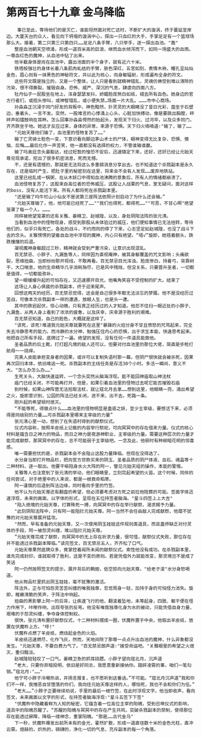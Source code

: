 # 第两百七十九章 金乌降临
        事已至此，等待他们的是灭亡，谁能坦然面对死亡这时，不断扩大的漩涡，终于蔓延至岸边。大厦天台的众人，看见向下坍塌的漩涡中心，探出一只血红的大手，手掌足足有一个篮球场那么大。接着，第二只第三只第四只……足足八条手臂，八只举手，逐一探出血池。"轰"
       整座血池朝天空喷涌，形成一道百米高的巨浪，继而血水倾泻而下，如同一场盛大的血雨。一尊血红色的魔神，从血池中钻了出来。
       他半截身体是尚在血池中，露出池面的半个身子，就有近六十米。
       铁塔般强壮的身体长着八条肌肉虬结的手臂，肤色深红，五官如刻，表情木衲，瞳孔呈灿灿金色，眉心则有一抹黑色的神秘符文，并以此为核心，向身躯辐射，形成遍布全身的符文。
       这些符文既是独立的，又是一个整体，让人只是看到就精神错乱，灵魂仿佛受到难以清除的污染，恨不得撕裂、摧毁自身。恐怖、威严、深沉的气息，肆虐向四面八方。
       牡丹仙子一屁股坐在地上，浑身瑟瑟发抖，娇媚脸庞煞白如纸，褪去所有血色。她身边的官方行者们，或抱头惨叫，或神智错乱，或小便失禁…场面一片大乱。………市中心商场。
       孙淼淼正沉浸于同门好友的背叛中，神色黯然，扑灵灵的大眼睛没了昔日光彩，盘坐于石塑边，垂着头，一言不发。突然，一股难言的心悸涌上心头，心脏加快搏动，像是要跳出胸膛，砰砰声如擂鼓响在耳畔。怎么回事孙淼淼愕然的抬起头，发现天下归火、过河卒，以及众多同门，齐齐跌坐于地。她这才反应过来，身体的异常，来源于恐惧。天下归火喃喃道∶"输了，输了……
       "元始天尊他们输了，血池里的怪物复苏了……"
       输了亡灵骑士脸色一变，下意识看向脚边茅山术士的尸体，眼神变得无比复杂，恐惧、懊恼、后悔……最后化作一声苦笑，他一直都没有选择的权力，不管谁输谁赢。
       输了吗袁廷念头最豁达，经过短暂的惶恐不安后，迅速镇定下来，还好，还好已经让元始天尊兑现承诺，挖出了很多机密消息，死而无憾。
       不，还是有遗憾的，那就是无法将这么多重磅消息分享出去。也不知道这个杀戮副本是永久存在，还是临时产生，把肚子里的秘密刻在这里，将来会不会有人发现……废弃地铁站。
       这里已经乱成一锅粥，在从木妖口中得知血池沸腾的景象后，所有人的情绪都崩溃了。
       血池怪物复苏了，这股来自高位者的恐怖威压，这股让人战栗的气息，室无疑问，面对这样的boss，没有人能活下来。所有人都将死在杀戮副本里。
       "还是输了吗牛栏山小仙女不是说第三座阵法依照计划启动了为什么还会输。”
       "元始天尊输了，他，他可能已经死了……""我们也得死，都得死……""可恶，不甘心啊"绝望笼罩了每一个人。………
       同样被绝望笼罩的还有关雅、姜精卫、赵城隍，以及，身处阴阳法阵的张元清。
       当看到血池中的怪物现身，感受到那股从未体验过的威压，他们便知事情已无法扭转，等待他们的，似乎只有死亡。各处的战斗，不约而同的停了下来，心志坚定如赵城隍，也没了战斗下去的念头。关雅愣愣的望着自血池中浮现的魔神，内心只有绝望。“唔√”旋即，她捂着额头，跌跌撞撞的后退。
       凝视魔神身躯超过三秒，精神就会受到严重污染，让意识出现混乱。
       百无禁忌、小胖子、九漏鱼等人，同样因为直视庵神，被其身躯覆盖的咒文影响；头痛欲裂，思维扭曲，当即纷纷那开视线，不敢再看。百无禁忌目光浑浊，脸庞惨白，持着弓，背靠树干，大口喘息，他的生命精华几乎消耗殆尽，已是风中残烛，但没关系，只要晋升圣者，一切都是值得，一切都能弥补。
       望一眼缓缓升起的可怕存在，又迅速挪开目光，他嘴角笑容不受控制的扩大。结束了
       这场让人身心俱疲的杀戮副本，终于迎来尾声。
       回想这两天的经历，百无禁忌觉得，这会是自己很多年都无法淡忘的梦魇。他不是没经历过苦战，可像本次杀戮副本一样的遭遇，放眼人生，也是头一遭。
       其中的跌宕起伏，惊心动魄，只有真正经历过的人才知道。他忍不住扫一眼近处的小胖子、九漏鱼，从两人身上看到了浓浓的疲惫，以及庆幸，庆幸源于胜利的艰难。
       百无禁忌知道，自己的脸色，大概就是这样了。
       "该死，该死!难道我元始天尊就要死在这里"暴躁的火焰分身不甘且愤怒的咒骂起来，完全失去冷静思考的能力。而冷静的水分神，勉强压住内心的恐惧，出于求生本能，快速思考起来。他把自己所有手段、底牌过了一遍。绝望的发现，没有任何一件道具能救他。
       圣者品质的后土靴，打打超凡境的敌人还可以，但要对付血池里的那位大佬，简直是步枪打航母一一挠痒。
       完美人皮能承担变身者的因果，或许可以复制失语村那一幕。但阴尸很快就会被杀死，因果再次回归本体，依旧难逃一死。杀戮副本的主线任务是存活30个小时。多活一瞬间，意义不大。"怎么办怎么办……"
       生死关头，大脑快速运转，一个念头突然从脑海浮现。能不能回神庙取山神法杖
       庙门已经关闭，不可能再打开，但是，如果引着血池里的怪物过去呢它能否摧毁石庙
       到时候，如果山神阵营无法拾取法杖，就让寇北月去拿……想到这里，他眼睛一亮，涌出希望之火，旋即意识到，公园的阵法已经关闭，进不来，出不去。死路一条。
       刚升起的希望顿时熄灭。
       “不能等死，得做点什么……血池里的怪物明显是蛊惑之妖，至少主宰级，要想活下来，必须得是同级别的力量……可杀戮副本里哪来主宰级的力量”
       张元清心里一动，想到了在失语村得到的献祭仪式。
       仪式内容称，按照羊皮纸上记载的内容举行祭祀，可向冥冥中的存在借来力量。仪式的核心材料是蕴含日之神力的物品，而日之神力是夜游神职业，主宰级的力量。需要这种层次的力量才能完成献祭，那冥冥中的存在，总不可能弱于主宰级吧。一念及此，他顿时有种柳暗花明的惊喜感。
       唯一需要担忧的是，杀戮副本会不会阻止这股力量降临。但现在没得选了。
       水分身当即打开物品栏，把向官方贷款买来的阴玉、圣者品质的阴尸体液、血石、魂晶等十二种材料，逐一取出。他要干嘛陷身水火大阵的阿一，瞥见元始天组的操作，本能的警惕。
       关雅等人也注意到了张元清的举动，他们眼睛里，立刻完起希望的火苗。这个时候，同伴的任何尝试，对于绝里中的人来说，都是一根救命稻草。
       阿一谨慎的后退到阵法边缘，同时看向手里的竹签。
       他不认为元始天尊还有翻盘的希望，但必须要考虑对方死之前拉他陪葬的可能。签面字体迅速浮现，未来的画面，以字体的形式，呈现在五位持签者脑海。"星斗四签上上大吉"
       "陷入绝境的元始天尊，打算殊死一搏，向冥冥中的存在举行献祭，渴求赐予力量。
       "此刻阴阳法阵中，只有阿一能阻拦元始天尊。阿一当然不会任由敌人完成献祭，他麾不犹豫的对元始天尊展开猛攻。
       "然而，早有准备的元始天尊，又一次使用阴玉娃娃这件规则类道具，而巫蛊师缺乏对付灵体的手段，阿一被怨灵纠缠，难以阻拦元始天尊。
       ”元始天尊完成了献祭，向冥冥中的无上存在祈求力量，很可惜，献祭仪式失败，那位存在并不能透过杀戮副本障临。”读完签文，百无禁忌五人，齐齐松了口气。
       元始天尊果然底牌众多，竟掌控着闻所未闻的献祭仪式。索性他没有成功。在杀戮副本里，谁先完成封印，谁就取得了胜利，这是不变的原则。若是凭借外力就能改变，那灵境岂不是成了笑话
       阿一仍然按照签文的提示，展开背后的鞘翅，低空掠向元始天尊。"给老子滚"水分身怒喝道。
       他从物品栏里抓出阴玉娃娃，毫不犹豫的激活。
       阵法外，正与可怕怨灵苦苦纠缠的唯我独尊，忽觉周身一轻，加持于身的可怕怪力消失。旋即，稚嫩清脆的笑声，于阵法中响起。
       扭曲的黑影攀上阿一的后背，让疾速飞行的他，翻滚着坠地，未等起身，四肢、躯干便在怪力作用下，咔嚓作响，出现夸张的反弯。他没有唯我独尊化身为水的被动，只能凭借自身力量，艰难的于怨灵纠缠，争夺身体控制权。
       很快，张元清布置好献祭仪式，十二种材料摆成一圈，伏魔杵置于中央，他取出羊皮纸，放置在伏魔杵上方。"呼!"
       伏魔杵点燃了羊皮纸，燃烧起金色的火焰。
       羊皮纸迅速燃尽，化作飞灰，然而，天地间除了那尊一点点升出血池的魔神，什么异象都没发生。"元始天尊，不要白费力气了。"百无禁忌朗声道∶"接受命运吧。"关雅眼里的希望之火熄灭，重归黯淡。
       赵城隍轻轻叹了一口气。姜精卫急的抓耳挠腮。小胖子望向寇北月，沉声道
       ”老大，只要你弃暗投明，依旧是好同志，我愿意重新接纳你。踏碎凌霄的事，咱们一笔勾销。”寇北月∶"……"
       他宁可小胖子冷嘲热讽，并扬言报复，也不愿听到这番话。”不可能。“寇北月沉声道”我和你们不一样，我憎恶自甘堕落的你们，我向往元始天尊这样的人，哪怕死，我也不会和你们为伍。”
       ”老大……”小胖子正要继续劝说，手里的最后一根竹签，在此时浮现文字。他当即收声，看向签文，未来画面以文字的形式，在持签者脑海浮现∶"星斗五签下下签"
       "伏魔杵中隐藏着鲜为人知的秘密，它蕴含着一位高位主宰的阳魄，受到召唤仪式的影响，道具中的阳魄苏醒了。“苏醒的阳魄与冥冥中的存在产生共鸣，突破杀戮副本的禁制，使得那位存在能透过屏障，降临一缕神念，重掌阳魄。"那是……古代金乌"
       下一秒，伏魔杵爆发出前所未有的金光，霍然扩散，形成一道直径数十米的金色光柱，直冲云霄。煊赫的，炽热的，磅礴的，净化一切的气息，充斥副本的每一个角落。